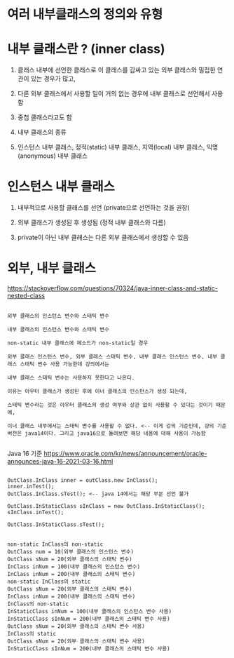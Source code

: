 # 여러 내부클래스의 정의와 유형

# 내부 클래스란 ? (inner class)

1. 클래스 내부에 선언한 클래스로 이 클래스를 감싸고 있는 외부 클래스와 밀접한 연관이 있는 경우가 많고,

2. 다른 외부 클래스에서 사용할 일이 거의 없는 경우에 내부 클래스로 선언해서 사용함

3. 중첩 클래스라고도 함

4. 내부 클래스의 종류

5. 인스턴스 내부 클래스, 정적(static) 내부 클래스, 지역(local) 내부 클래스, 익명(anonymous) 내부 클래스

# 인스턴스 내부 클래스

1. 내부적으로 사용할 클래스를 선언 (private으로 선언하는 것을 권장)

2. 외부 클래스가 생성된 후 생성됨 (정적 내부 클래스와 다름)

3. private이 아닌 내부 클래스는 다른 외부 클래스에서 생성할 수 있음

# 외부, 내부 클래스

https://stackoverflow.com/questions/70324/java-inner-class-and-static-nested-class

```

외부 클래스의 인스턴스 변수와 스태틱 변수

내부 클래스의 인스턴스 변수와 스태틱 변수

non-static 내부 클래스에 메소드가 non-static일 경우

외부 클래스 인스턴스 변수, 외부 클래스 스태틱 변수, 내부 클래스 인스턴스 변수, 내부 클래스 스태틱 변수 사용 가능한데 강의에서는

내부 클래스 스태틱 변수는 사용하지 못한다고 나온다.

이유는 아우터 클래스가 생성된 후에 이너 클래스의 인스턴스가 생성 되는데,

스태틱 변수라는 것은 아우터 클래스의 생성 여부와 상관 없이 사용할 수 있다는 것이기 때문에,

이너 클래스 내부에서는 스태틱 변수를 사용할 수 없다. <-- 이게 강의 기준인데, 강의 기준 버전은 java14이다. 그리고 java16으로 돌려보면 해당 내용에 대해 사용이 가능함


```

Java 16 기준 https://www.oracle.com/kr/news/announcement/oracle-announces-java-16-2021-03-16.html

```

OutClass.InClass inner = outClass.new InClass();
inner.inTest();
OutClass.InClass.sTest(); <-- java 14에서는 해당 부분 선언 불가

OutClass.InStaticClass sInClass = new OutClass.InStaticClass();
sInClass.inTest();

OutClass.InStaticClass.sTest();
    

non-static InClass의 non-static
OutClass num = 10(외부 클래스의 인스턴스 변수)
OutClass sNum = 20(외부 클래스의 스태틱 변수)
InClass inNum = 100(내부 클래스의 인스턴스 변수)
InClass inNum = 200(내부 클래스의 스태틱 변수)
non-static InClass의 static
OutClass sNum = 20(외부 클래스의 스태틱 변수)
InClass inNum = 200(내부 클래스의 스태틱 변수)
InClass의 non-static
InStaticClass inNum = 100(내부 클래스의 인스턴스 변수 사용)
InStaticClass sInNum = 200(내부 클래스의 스태틱 변수 사용)
OutClass sNum = 20(외부 클래스의 스태틱 변수 사용)
InClass의 static
OutClass sNum = 20(외부 클래스의 스태틱 변수 사용)
InStaticClass sInNum = 200(내부 클래스의 스태틱 변수 사용)



```
